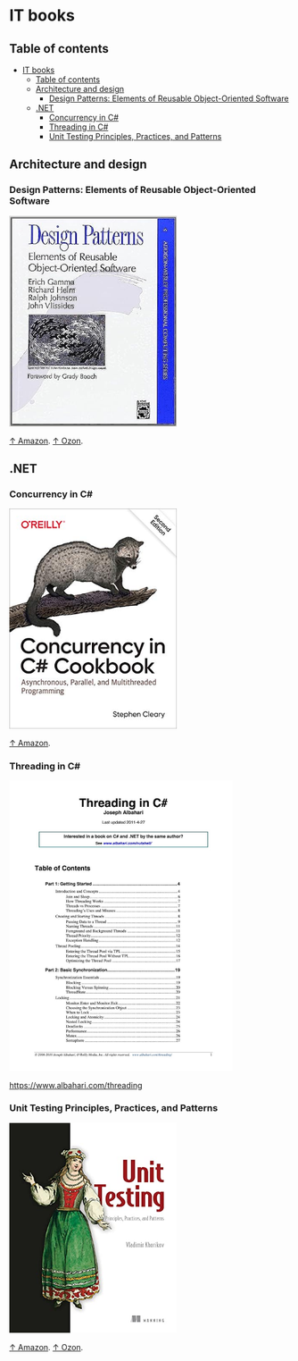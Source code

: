 # IT books

## Table of contents

- [IT books](#it-books)
  - [Table of contents](#table-of-contents)
  - [Architecture and design](#architecture-and-design)
    - [Design Patterns: Elements of Reusable Object-Oriented Software](#design-patterns-elements-of-reusable-object-oriented-software)
  - [.NET](#net)
    - [Concurrency in C#](#concurrency-in-c)
    - [Threading in C#](#threading-in-c)
    - [Unit Testing Principles, Practices, and Patterns](#unit-testing-principles-practices-and-patterns)

## Architecture and design

### Design Patterns: Elements of Reusable Object-Oriented Software

<img src="design-patterns.jpg" width="300px" />

[↑ Amazon](https://www.amazon.com/Design-Patterns-Elements-Reusable-Object-Oriented/dp/0201633612). [↑ Ozon](https://www.ozon.ru/product/patterny-obektno-orientirovannogo-proektirovaniya-211432335).

## .NET

### Concurrency in C&#35;

<img src="concurrency-in-csharp.jpg" width="300px" />

[↑ Amazon](https://www.amazon.com/Concurrency-Cookbook-Asynchronous-Multithreaded-Programming/dp/149205450X).

### Threading in C&#35;

<img src="threading-in-csharp.jpg" width="400px" />

<https://www.albahari.com/threading>

### Unit Testing Principles, Practices, and Patterns

<img src="khorikov-unit-testing.jpg" width="300px" />

[↑ Amazon](https://www.amazon.com/Unit-Testing-Principles-Practices-Patterns-ebook/dp/B09782L692). [↑ Ozon](https://www.ozon.ru/product/printsipy-yunit-testirovaniya-horikov-vladimir-211424826).
